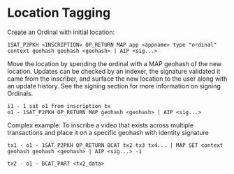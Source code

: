# Location Tagging

Create an Ordinal with initial location:

```
1SAT_P2PKH <INSCRIPTION> OP_RETURN MAP app <appname> type "ordinal" context geohash geohash <geohash> | AIP <sig...>
```

Move the location by spending the ordinal with a MAP geohash of the new location. Updates can be checked by an indexer, the signature validated it came from the inscriber, and surface the new location to the user along with an update history. See the signing section for more information on signing Ordinals.

```
i1 - 1 sat o1 from inscription tx
o1 - 1SAT_P2PKH OP_RETURN MAP geohash <geohash> | AIP <sig...>
```

Complex example: To inscribe a video that exists across multiple transactions and place it on a specific geohash with identity signature

```
tx1 - o1 - 1SAT_P2PKH OP_RETURN BCAT tx2 tx3 tx4... | MAP SET context geohash geohash <geohash> | AIP <sig...> -1

tx2 - o1 - BCAT_PART <tx2_data>
```
